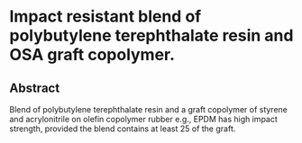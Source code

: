 # Impact resistant blend of polybutylene terephthalate resin and OSA graft copolymer.

## Abstract
Blend of polybutylene terephthalate resin and a graft copolymer of styrene and acrylonitrile on olefin copolymer rubber e.g., EPDM has high impact strength, provided the blend contains at least 25 of the graft.
